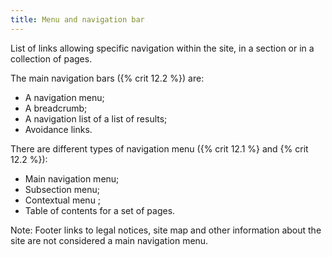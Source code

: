 ```yaml
---
title: Menu and navigation bar
---
```


List of links allowing specific navigation within the site, in a section or in a collection of pages.

The main navigation bars ({% crit 12.2 %}) are:

- A navigation menu;
- A breadcrumb;
- A navigation list of a list of results;
- Avoidance links.

There are different types of navigation menu ({% crit 12.1 %} and {% crit 12.2 %}):

- Main navigation menu;
- Subsection menu;
- Contextual menu ;
- Table of contents for a set of pages.

Note: Footer links to legal notices, site map and other information about the site are not considered a main navigation menu.
